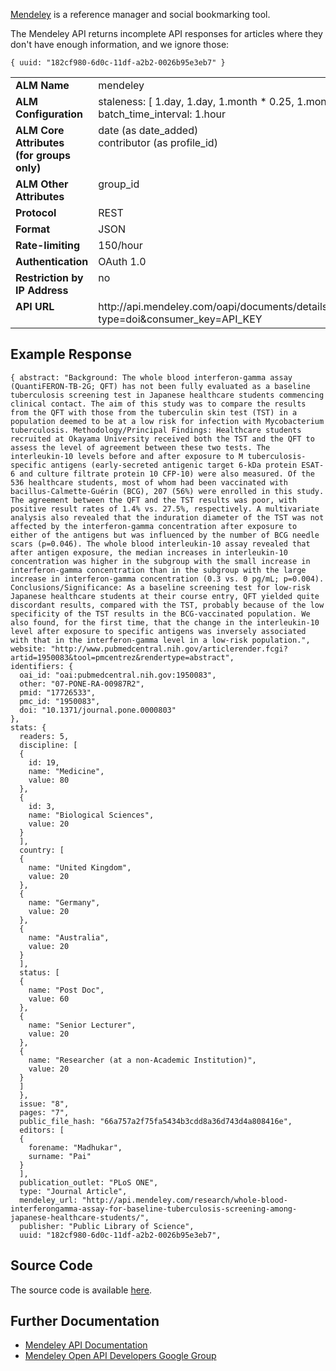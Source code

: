 [Mendeley](http://www.mendeley.com) is a reference manager and social bookmarking tool.

The Mendeley API returns incomplete API responses for articles where they don't have enough information, and we ignore those:

    { uuid: "182cf980-6d0c-11df-a2b2-0026b95e3eb7" }

<table width=100% border="0" cellspacing="0" cellpadding="0">
<tbody>
<tr>
<td valign="top" width=30%><strong>ALM Name</strong></td>
<td valign="top" width=70%>mendeley</td>
</tr>
<tr>
<td valign="top" width=20%><strong>ALM Configuration</strong></td>
<td valign="top" width=80%>staleness: [ 1.day, 1.day, 1.month * 0.25, 1.month]<br/>batch_time_interval: 1.hour</td>
</tr>
<tr>
<td valign="top" width=20%><strong>ALM Core Attributes<br/>(for groups only)</strong></td>
<td valign="top" width=80%>date (as date_added)<br/>contributor (as profile_id)</td>
</tr>
<td valign="top" width=20%><strong>ALM Other Attributes</strong></td>
<td valign="top" width=80%>group_id</td>
</tr>
<tr>
<td valign="top" width=30%><strong>Protocol</strong></td>
<td valign="top" width=70%>REST</td>
</tr>
<tr>
<td valign="top" width=30%><strong>Format</strong></td>
<td valign="top" width=70%>JSON</td>
</tr>
<tr>
<td valign="top" width=20%><strong>Rate-limiting</strong></td>
<td valign="top" width=80%>150/hour</td>
</tr>
<tr>
<td valign="top" width=20%><strong>Authentication</strong></td>
<td valign="top" width=80%>OAuth 1.0</td>
</tr>
<tr>
<td valign="top" width=20%><strong>Restriction by IP Address</strong></td>
<td valign="top" width=80%>no</td>
</tr>
<tr>
<td valign="top" width=20%><strong>API URL</strong></td>
<td valign="top" width=80%>http://api.mendeley.com/oapi/documents/details/DOI/?type=doi&consumer_key=API_KEY</td>
</tr>
</tbody>
</table>

## Example Response
    { abstract: "Background: The whole blood interferon-gamma assay (QuantiFERON-TB-2G; QFT) has not been fully evaluated as a baseline tuberculosis screening test in Japanese healthcare students commencing clinical contact. The aim of this study was to compare the results from the QFT with those from the tuberculin skin test (TST) in a population deemed to be at a low risk for infection with Mycobacterium tuberculosis. Methodology/Principal Findings: Healthcare students recruited at Okayama University received both the TST and the QFT to assess the level of agreement between these two tests. The interleukin-10 levels before and after exposure to M tuberculosis-specific antigens (early-secreted antigenic target 6-kDa protein ESAT-6 and culture filtrate protein 10 CFP-10) were also measured. Of the 536 healthcare students, most of whom had been vaccinated with bacillus-Calmette-Guérin (BCG), 207 (56%) were enrolled in this study. The agreement between the QFT and the TST results was poor, with positive result rates of 1.4% vs. 27.5%, respectively. A multivariate analysis also revealed that the induration diameter of the TST was not affected by the interferon-gamma concentration after exposure to either of the antigens but was influenced by the number of BCG needle scars (p=0.046). The whole blood interleukin-10 assay revealed that after antigen exposure, the median increases in interleukin-10 concentration was higher in the subgroup with the small increase in interferon-gamma concentration than in the subgroup with the large increase in interferon-gamma concentration (0.3 vs. 0 pg/mL; p=0.004). Conclusions/Significance: As a baseline screening test for low-risk Japanese healthcare students at their course entry, QFT yielded quite discordant results, compared with the TST, probably because of the low specificity of the TST results in the BCG-vaccinated population. We also found, for the first time, that the change in the interleukin-10 level after exposure to specific antigens was inversely associated with that in the interferon-gamma level in a low-risk population.",
    website: "http://www.pubmedcentral.nih.gov/articlerender.fcgi?artid=1950083&tool=pmcentrez&rendertype=abstract",
    identifiers: {
      oai_id: "oai:pubmedcentral.nih.gov:1950083",
      other: "07-PONE-RA-00987R2",
      pmid: "17726533",
      pmc_id: "1950083",
      doi: "10.1371/journal.pone.0000803"
    },
    stats: {
      readers: 5,
      discipline: [
      {
        id: 19,
        name: "Medicine",
        value: 80
      },
      {
        id: 3,
        name: "Biological Sciences",
        value: 20
      }
      ],
      country: [
      {
        name: "United Kingdom",
        value: 20
      },
      {
        name: "Germany",
        value: 20
      },
      {
        name: "Australia",
        value: 20
      }
      ],
      status: [
      {
        name: "Post Doc",
        value: 60
      },
      {
        name: "Senior Lecturer",
        value: 20
      },
      {
        name: "Researcher (at a non-Academic Institution)",
        value: 20
      }
      ]
      },
      issue: "8",
      pages: "7",
      public_file_hash: "66a757a2f75fa5434b3cdd8a36d743d4a808416e",
      editors: [
      {
        forename: "Madhukar",
        surname: "Pai"
      }
      ],
      publication_outlet: "PLoS ONE",
      type: "Journal Article",
      mendeley_url: "http://api.mendeley.com/research/whole-blood-interferongamma-assay-for-baseline-tuberculosis-screening-among-japanese-healthcare-students/",
      publisher: "Public Library of Science",
      uuid: "182cf980-6d0c-11df-a2b2-0026b95e3eb7",

## Source Code
The source code is available [here](https://github.com/articlemetrics/alm/blob/master/app/models/sources/mendeley.rb).

## Further Documentation
* [Mendeley API Documentation](http://apidocs.mendeley.com)
* [Mendeley Open API Developers Google Group](https://groups.google.com/forum/?fromgroups#!forum/mendeley-open-api-developers)
